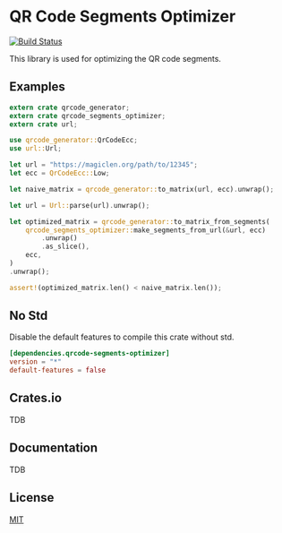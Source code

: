 QR Code Segments Optimizer
====================

[![Build Status](https://travis-ci.org/magiclen/qrcode-segments-optimizer.svg?branch=master)](https://travis-ci.org/magiclen/qrcode-segments-optimizer)

This library is used for optimizing the QR code segments.

## Examples

```rust
extern crate qrcode_generator;
extern crate qrcode_segments_optimizer;
extern crate url;

use qrcode_generator::QrCodeEcc;
use url::Url;

let url = "https://magiclen.org/path/to/12345";
let ecc = QrCodeEcc::Low;

let naive_matrix = qrcode_generator::to_matrix(url, ecc).unwrap();

let url = Url::parse(url).unwrap();

let optimized_matrix = qrcode_generator::to_matrix_from_segments(
    qrcode_segments_optimizer::make_segments_from_url(&url, ecc)
        .unwrap()
        .as_slice(),
    ecc,
)
.unwrap();

assert!(optimized_matrix.len() < naive_matrix.len());
```

## No Std

Disable the default features to compile this crate without std.

```toml
[dependencies.qrcode-segments-optimizer]
version = "*"
default-features = false
```

## Crates.io

TDB

## Documentation

TDB

## License

[MIT](LICENSE)